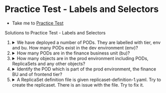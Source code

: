 # Practice Test - Labels and Selectors
  - Take me to [Practice Test](https://kodekloud.com/topic/practice-test-labels-and-selectors/)

Solutions to Practice Test - Labels and Selectors
1.  <details>
    <summary>We have deployed a number of PODs. They are labelled with tier, env and bu. How many PODs exist in the dev environment (env)?</summary>

    Here we are filtering pods by the value olf a label

    ```
    kubectl get pods --selector env=dev
    ```

    Count the pods (if any). To avoid counting manually, use `--no-headers` like shown below

    ```
    kubectl get pods --selector env=dev --no-headers | wc -l
    ```

    </details>

1.  <details>
    <summary>How many PODs are in the finance business unit (bu)?</summary>

    Similarly ...

    ```
    kubectl get pods --selector bu=finance
    ```

    Count the pods (if any)
    </details>

1.  <details>
    <summary>How many objects are in the prod environment including PODs, ReplicaSets and any other objects?</summary>

    ```
    kubectl get all --selector env=prod
    ```

    Count everything (if anything)
    </details>

1.  <details>
    <summary>Identify the POD which is part of the prod environment, the finance BU and of frontend tier?</summary>

    We can combine label expressions with comma. Only items with _all_ the given label/value pairs will be returned, i.e. it is an `and` condition.

    ```
    kubectl get all --selector env=prod,bu=finance,tier=frontend
    ```
    </details>

1. <details>
   <summary>A ReplicaSet definition file is given replicaset-definition-1.yaml. Try to create the replicaset. There is an issue with the file. Try to fix it.</summary>

   ```
   kubectl create -f replicaset-definition-1.yaml
   ```

   Note the error message.

   Selector matchLabels should match with POD labels - Update `replicaset-definition-2.yaml`

   The values for labels on lines 9 and 13 should match.

   ```
   $ kubectl create -f replicaset-definition-2.yaml
   ```
   </details>

